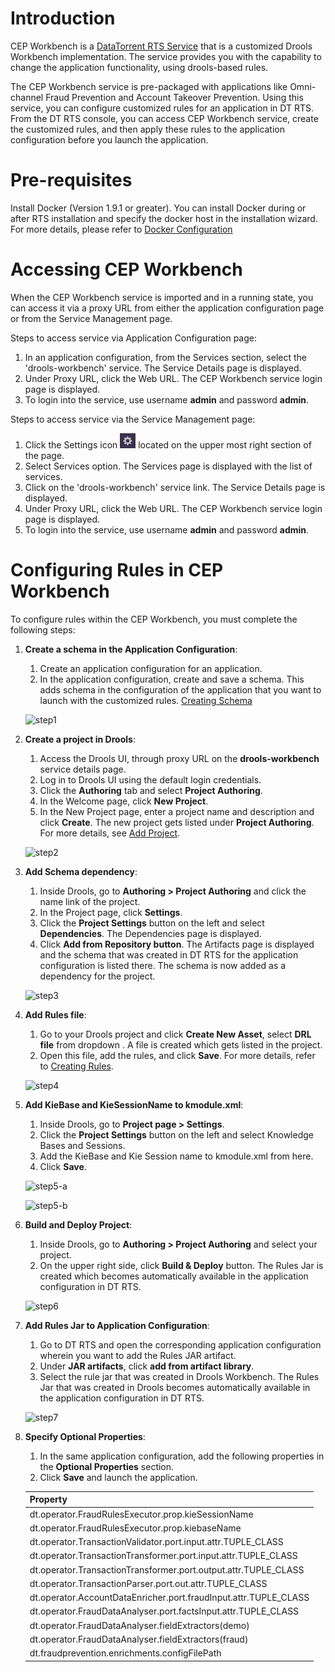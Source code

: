 # Introduction

CEP Workbench is a [DataTorrent RTS Service](services/#overview) that is a customized Drools Workbench implementation. The service provides you with the capability to change the application functionality, using drools-based rules.

The CEP Workbench service is pre-packaged with applications like Omni-channel Fraud Prevention and Account Takeover Prevention. Using this service, you can configure customized rules for an application in DT RTS. From the DT RTS console, you can access CEP Workbench service, create the customized rules, and then apply these rules to the application configuration before you launch the application.

# Pre-requisites

Install Docker (Version 1.9.1 or greater). You can install Docker during or after RTS installation and specify the docker host in the installation wizard. For more details, please refer to [Docker Configuration](services/#configuring-docker)

# Accessing CEP Workbench

When the CEP Workbench service is imported and in a running state, you can access it via a proxy URL from either the application configuration page or from the Service Management page.

Steps to access service via Application Configuration page:

1. In an application configuration, from the Services section, select the 'drools-workbench' service. The Service Details page is displayed.
2. Under Proxy URL, click the Web URL. The CEP Workbench service login page is displayed.
3. To login into the service, use username **admin** and password **admin**.

Steps to access service via the Service Management page:

1. Click the Settings icon ![](images/services/cog-wheel.png) located on the upper most right section of the page.
2. Select Services option. The Services page is displayed with the list of services.
3. Click on the 'drools-workbench' service link. The Service Details page is displayed.
4. Under Proxy URL, click the Web URL. The CEP Workbench service login page is displayed.
5. To login into the service, use username **admin** and password **admin**.


# Configuring Rules in CEP Workbench

To configure rules within the CEP Workbench, you must complete the following steps:

1. **Create a schema in the Application Configuration**:
	
	1. Create an application configuration for an application.
	2. In the application configuration, create and save a schema. This adds schema in the configuration of the application that you want to launch with the customized rules. [Creating Schema](docs/jar_artifacts.md)
	
	![step1](/images/cep_workbench/step1.png)
	
2. **Create a project in Drools**:

	1. Access the Drools UI, through proxy URL on the **drools-workbench** service details page.
	2. Log in to Drools UI using the default login credentials.
	3. Click the **Authoring** tab and select **Project Authoring**.
	4. In the Welcome page, click **New Project**.
	5. In the New Project page, enter a project name and description and click **Create**. The new project gets listed under **Project Authoring**. For more details, see [Add Project](https://docs.jboss.org/drools/release/7.2.0.Final/drools-docs/html_single/#_wb.quickstartaddproject).
	
	![step2](/images/cep_workbench/step2.png)

3. **Add Schema dependency**:

	1. Inside Drools, go to **Authoring > Project Authoring** and click the name link of the project.
	2. In the Project page, click **Settings**.
	3. Click the **Project Settings** button on the left and select **Dependencies**. The Dependencies page is displayed.
	4. Click **Add from Repository button**. The Artifacts page is displayed and the schema that was created in DT RTS for the application configuration is listed there. The schema is now added as a dependency for the project.
	
	![step3](/images/cep_workbench/step3.png)

4. **Add Rules file**:

	1. Go to your Drools project and click **Create New Asset**, select **DRL file** from dropdown . A file is created which gets listed in the project.
	2. Open this file, add the rules, and click **Save**. For more details, refer to [Creating Rules](https://docs.jboss.org/drools/release/7.2.0.Final/drools-docs/html_single/#_welcome).
	
	![step4](/images/cep_workbench/step4.png)

5. **Add KieBase and KieSessionName to kmodule.xml**:
	
	1. Inside Drools, go to **Project page > Settings**.
	2. Click the **Project Settings** button on the left and select Knowledge Bases and Sessions.
	3. Add the KieBase and Kie Session name to kmodule.xml from here.
	4. Click **Save**.
	
	![step5-a](/images/cep_workbench/step5-a.png)
	
	![step5-b](/images/cep_workbench/step5-b.png)

6. **Build and Deploy Project**:
	
	1. Inside Drools, go to **Authoring > Project Authoring** and select your project.
	2. On the upper right side, click **Build & Deploy** button. The Rules Jar is created which becomes automatically available in the application configuration in DT RTS.
	
	![step6](/images/cep_workbench/step6.png)

7.  **Add Rules Jar to Application Configuration**:

	1. Go to DT RTS and open the corresponding application configuration wherein you want to add the Rules JAR artifact.
	2. Under **JAR artifacts**, click **add from artifact library**.
	3. Select the rule jar that was created in Drools Workbench. The Rules Jar that was created in Drools becomes automatically available in the application configuration in DT RTS.
	
	![step7](/images/cep_workbench/step7.png)

8.  **Specify Optional Properties**:

	1. In the same application configuration, add the following properties in the **Optional Properties** section.
	2. Click **Save** and launch the application.

	| Property |
	| -- |
	| dt.operator.FraudRulesExecutor.prop.kieSessionName |
	| dt.operator.FraudRulesExecutor.prop.kiebaseName |
	| dt.operator.TransactionValidator.port.input.attr.TUPLE_CLASS |
	| dt.operator.TransactionTransformer.port.input.attr.TUPLE_CLASS |
	| dt.operator.TransactionTransformer.port.output.attr.TUPLE_CLASS |
	| dt.operator.TransactionParser.port.out.attr.TUPLE_CLASS |
	| dt.operator.AccountDataEnricher.port.fraudInput.attr.TUPLE_CLASS |
	| dt.operator.FraudDataAnalyser.port.factsInput.attr.TUPLE_CLASS |
	| dt.operator.FraudDataAnalyser.fieldExtractors(demo) |
	| dt.operator.FraudDataAnalyser.fieldExtractors(fraud) |
	| dt.fraudprevention.enrichments.configFilePath |
